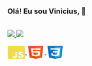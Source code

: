 ###  Olá! Eu sou Vinicius, 👋

<br/>

<div>
  <a href="https://github.com/augvinicius">
  <img height="200em" src="https://github-readme-stats.vercel.app/api?username=augvinicius&show_icons=true&theme=tokyonight&include_all_commits=true&count_private=true"/>
  <img max-width="390px" height="200em" src="https://github-readme-stats.vercel.app/api/top-langs/?username=augvinicius&layout=compact&langs_count=6&theme=tokyonight"/>
</div>
<div style="display: inline_block"><br>
  <img align="center" alt="Js" height="30" width="40" src="https://raw.githubusercontent.com/devicons/devicon/master/icons/javascript/javascript-plain.svg">
  <img align="center" alt="HTML" height="30" width="40" src="https://raw.githubusercontent.com/devicons/devicon/master/icons/html5/html5-original.svg">
  <img align="center" alt="CSS" height="30" width="40" src="https://raw.githubusercontent.com/devicons/devicon/master/icons/css3/css3-original.svg">
</div>



